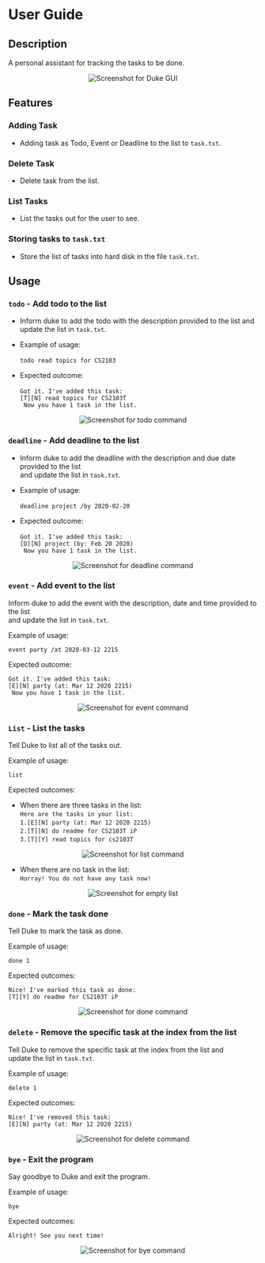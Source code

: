 # User Guide

## Description
A personal assistant for tracking the tasks to be done.

<p align="center">
<img src="Ui.png" alt="Screenshot for Duke GUI" about="Screenshot for Duke GUI">
</p>

## Features 

### Adding Task
* Adding task as Todo, Event or Deadline to the list to `task.txt`.

### Delete Task
* Delete task from the list.

### List Tasks
* List the tasks out for the user to see.

### Storing tasks to `task.txt`
* Store the list of tasks into hard disk in the file `task.txt`.

## Usage

### `todo` - Add todo to the list

* Inform duke to add the todo with the description provided to the list and <br/>
update the list in `task.txt`.

* Example of usage: <br/><br/>
`todo read topics for CS2103`

* Expected outcome: <br/><br/>
`Got it. I've added this task:` <br/>
`[T][N] read topics for CS2103T`<br/>
` Now you have 1 task in the list.`

<p align="center">
  <img src="Todo.png" alt="Screenshot for todo command" about="Screenshot for todo command">
</p>

### `deadline` - Add deadline to the list

* Inform duke to add the deadline with the description and due date provided to the list <br/>
and update the list in `task.txt`. 

* Example of usage: <br/><br/>
`deadline project /by 2020-02-20`

* Expected outcome: <br/><br/>
`Got it. I've added this task:` <br/>
`[D][N] project (by: Feb 20 2020)`<br/>
` Now you have 1 task in the list.`

<p align="center">
  <img src="Deadline.png" alt="Screenshot for deadline command" about="Screenshot for deadline command">
</p>

### `event` - Add event to the list

Inform duke to add the event with the description, date and time provided to the list <br/>
and update the list in `task.txt`. 

Example of usage: 

`event party /at 2020-03-12 2215`

Expected outcome:

`Got it. I've added this task:` <br/>
`[E][N] party (at: Mar 12 2020 2215)`<br/>
` Now you have 1 task in the list.`

<p align="center">
  <img src="Event.png" alt="Screenshot for event command" about="Screenshot for event command">
</p>

### `List` - List the tasks

Tell Duke to list all of the tasks out.

Example of usage: 

`list`

Expected outcomes:

* When there are three tasks in the list:<br/>
`Here are the tasks in your list:` <br/>
`1.[E][N] party (at: Mar 12 2020 2215)`<br/>
`2.[T][N] do readme for CS2103T iP`<br/>
`3.[T][Y] read topics for cs2103T`

<p align="center">
  <img src="List.png" alt="Screenshot for list command" about="Screenshot for list command">
</p>

* When there are no task in the list:<br/>
`Horray! You do not have any task now!`

<p align="center">
  <img src="ListWithNoTask.png" alt="Screenshot for empty list" about="Screenshot for empty list">
</p>

### `done` - Mark the task done

Tell Duke to mark the task as done.

Example of usage: 

`done 1`

Expected outcomes:

`Nice! I've marked this task as done:` <br/>
`[T][Y] do readme for CS2103T iP`

<p align="center">
  <img src="Done.png" alt="Screenshot for done command" about="Screenshot for done command">
</p>

### `delete` - Remove the specific task at the index from the list

Tell Duke to remove the specific task at the index from the list and <br/>
 update the list in `task.txt`.

Example of usage: 

`delete 1`

Expected outcomes:

`Nice! I've removed this task:` <br/>
`[E][N] party (at: Mar 12 2020 2215)`

<p align="center">
  <img src="Delete.png" alt="Screenshot for delete command" about="Screenshot for delete command">
</p>

 ### `bye` - Exit the program
 
 Say goodbye to Duke and exit the program.
 
 Example of usage: 
 
 `bye`
 
 Expected outcomes:
 
 `Alright! See you next time!`
 
<p align="center">
  <img src="Bye.png" alt="Screenshot for bye command" about="Screenshot for bye command">
</p>
